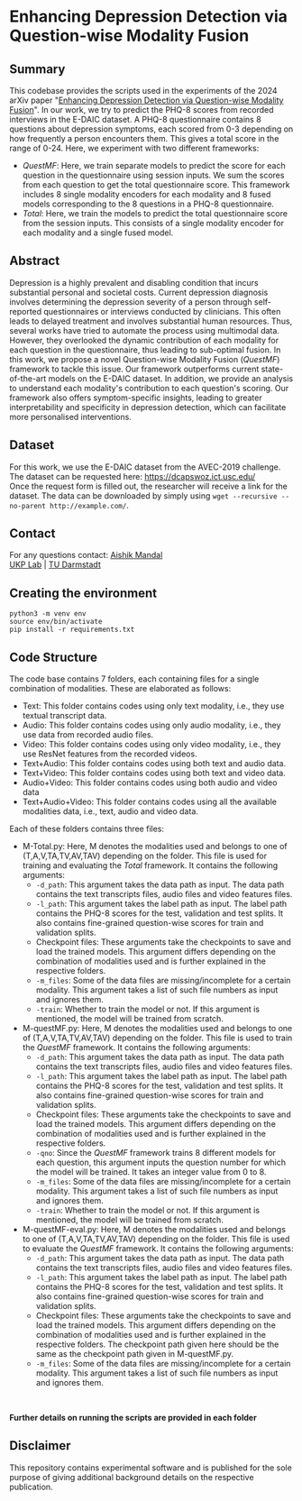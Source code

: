 # Enhancing Depression Detection via Question-wise Modality Fusion

## Summary

This codebase provides the scripts used in the experiments of the 2024 arXiv paper "[Enhancing Depression Detection via Question-wise Modality Fusion](link)". In our work, we try to predict the PHQ-8 scores from recorded interviews in the E-DAIC dataset. A PHQ-8 questionnaire contains 8 questions about depression symptoms, each scored from 0-3 depending on how frequently a person encounters them. This gives a total score in the range of 0-24. Here, we experiment with two different frameworks:

- _QuestMF_: Here, we train separate models to predict the score for each question in the questionnaire using session inputs. We sum the scores from each question to get the total questionnaire score. This framework includes 8 single modality encoders for each modality and 8 fused models corresponding to the 8 questions in a PHQ-8 questionnaire.
- _Total_: Here, we train the models to predict the total questionnaire score from the session inputs. This consists of a single modality encoder for each modality and a single fused model.

## Abstract

Depression is a highly prevalent and disabling condition that incurs substantial personal and societal costs. Current depression diagnosis involves determining the depression severity of a person through self-reported questionnaires or interviews conducted by clinicians. This often leads to delayed treatment and involves substantial human resources. Thus, several works have tried to automate the process using multimodal data. However, they overlooked the dynamic contribution of each modality for each question in the questionnaire, thus leading to sub-optimal fusion. In this work, we propose a novel Question-wise Modality Fusion (_QuestMF_) framework to tackle this issue. Our framework outperforms current state-of-the-art models on the E-DAIC dataset. In addition, we provide an analysis to understand each modality's contribution to each question's scoring. Our framework also offers symptom-specific insights, leading to greater interpretability and specificity in depression detection, which can facilitate more personalised interventions.

## Dataset

For this work, we use the E-DAIC dataset from the AVEC-2019 challenge. The dataset can be requested here: https://dcapswoz.ict.usc.edu/
<br>
Once the request form is filled out, the researcher will receive a link for the dataset. The data can be downloaded by simply using ```wget --recursive --no-parent http://example.com/```.

## Contact
For any questions contact: [Aishik Mandal](mailto:aishik.mandal@tu-darmstadt.de) <br>
[UKP Lab](https://www.informatik.tu-darmstadt.de/ukp/ukp_home/index.en.jsp) | [TU Darmstadt](https://www.tu-darmstadt.de/) 

## Creating the environment

```
python3 -m venv env
source env/bin/activate
pip install -r requirements.txt
```

## Code Structure

The code base contains 7 folders, each containing files for a single combination of modalities. These are elaborated as follows:

- Text: This folder contains codes using only text modality, i.e., they use textual transcript data.
- Audio: This folder contains codes using only audio modality, i.e., they use data from recorded audio files.
- Video: This folder contains codes using only video modality, i.e., they use ResNet features from the recorded videos.
- Text+Audio: This folder contains codes using both text and audio data.
- Text+Video: This folder contains codes using both text and video data.
- Audio+Video: This folder contains codes using both audio and video data
- Text+Audio+Video: This folder contains codes using all the available modalities data, i.e., text, audio and video data.

Each of these folders contains three files:

 - M-Total.py: Here, M denotes the modalities used and belongs to one of (T,A,V,TA,TV,AV,TAV) depending on the folder. This file is used for training and evaluating the _Total_ framework. It contains the following arguments:
     - ```-d_path```: This argument takes the data path as input. The data path contains the text transcripts files, audio files and video features files.
     - ```-l_path```: This argument takes the label path as input. The label path contains the PHQ-8 scores for the test, validation and test splits. It also contains fine-grained question-wise scores for train and validation splits.
     - Checkpoint files: These arguments take the checkpoints to save and load the trained models. This argument differs depending on the combination of modalities used and is further explained in the respective folders.
     - ```-m_files```: Some of the data files are missing/incomplete for a certain modality. This argument takes a list of such file numbers as input and ignores them.
     - ```-train```: Whether to train the model or not. If this argument is mentioned, the model will be trained from scratch.
 - M-questMF.py: Here, M denotes the modalities used and belongs to one of (T,A,V,TA,TV,AV,TAV) depending on the folder. This file is used to train the _QuestMF_ framework. It contains the following arguments:
     - ```-d_path```: This argument takes the data path as input. The data path contains the text transcripts files, audio files and video features files.
     - ```-l_path```: This argument takes the label path as input. The label path contains the PHQ-8 scores for the test, validation and test splits. It also contains fine-grained question-wise scores for train and validation splits.
     - Checkpoint files: These arguments take the checkpoints to save and load the trained models. This argument differs depending on the combination of modalities used and is further explained in the respective folders.
     - ```-qno```: Since the _QuestMF_ framework trains 8 different models for each question, this argument inputs the question number for which the model will be trained. It takes an integer value from 0 to 8.
     - ```-m_files```: Some of the data files are missing/incomplete for a certain modality. This argument takes a list of such file numbers as input and ignores them.
     - ```-train```: Whether to train the model or not. If this argument is mentioned, the model will be trained from scratch.
 - M-questMF-eval.py: Here, M denotes the modalities used and belongs to one of (T,A,V,TA,TV,AV,TAV) depending on the folder. This file is used to evaluate the _QuestMF_ framework. It contains the following arguments:
     - ```-d_path```: This argument takes the data path as input. The data path contains the text transcripts files, audio files and video features files.
     - ```-l_path```: This argument takes the label path as input. The label path contains the PHQ-8 scores for the test, validation and test splits. It also contains fine-grained question-wise scores for train and validation splits.
     - Checkpoint files: These arguments take the checkpoints to save and load the trained models. This argument differs depending on the combination of modalities used and is further explained in the respective folders. The checkpoint path given here should be the same as the checkpoint path given in M-questMF.py.
     - ```-m_files```: Some of the data files are missing/incomplete for a certain modality. This argument takes a list of such file numbers as input and ignores them.
<br>

**Further details on running the scripts are provided in each folder**

## Disclaimer

This repository contains experimental software and is published for the sole purpose of giving additional background details on the respective publication.

